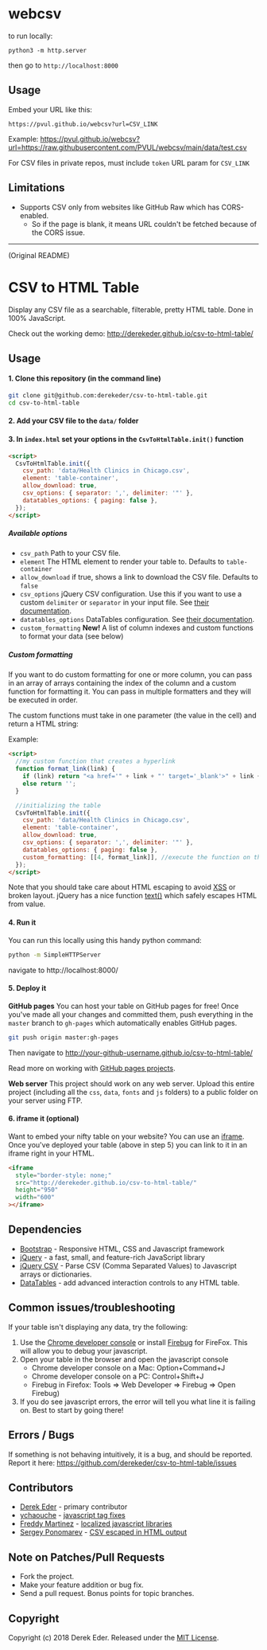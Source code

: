 # webcsv

to run locally:

```
python3 -m http.server
```

then go to `http://localhost:8000`

## Usage

Embed your URL like this:

```
https://pvul.github.io/webcsv?url=CSV_LINK
```

Example:
https://pvul.github.io/webcsv?url=https://raw.githubusercontent.com/PVUL/webcsv/main/data/test.csv

For CSV files in private repos, must include `token` URL param for `CSV_LINK`

## Limitations

- Supports CSV only from websites like GitHub Raw which has CORS-enabled.
  - So if the page is blank, it means URL couldn't be fetched because of the CORS issue.

---

(Original README)

# CSV to HTML Table

Display any CSV file as a searchable, filterable, pretty HTML table. Done in 100% JavaScript.

Check out the working demo: http://derekeder.github.io/csv-to-html-table/

## Usage

#### 1. Clone this repository (in the command line)

```bash
git clone git@github.com:derekeder/csv-to-html-table.git
cd csv-to-html-table
```

#### 2. Add your CSV file to the `data/` folder

#### 3. In `index.html` set your options in the `CsvToHtmlTable.init()` function

```html
<script>
  CsvToHtmlTable.init({
    csv_path: 'data/Health Clinics in Chicago.csv',
    element: 'table-container',
    allow_download: true,
    csv_options: { separator: ',', delimiter: '"' },
    datatables_options: { paging: false },
  });
</script>
```

##### Available options

- `csv_path` Path to your CSV file.
- `element` The HTML element to render your table to. Defaults to `table-container`
- `allow_download` if true, shows a link to download the CSV file. Defaults to `false`
- `csv_options` jQuery CSV configuration. Use this if you want to use a custom `delimiter` or `separator` in your input file. See [their documentation](https://code.google.com/p/jquery-csv/wiki/API#$.csv.toArrays%28%29).
- `datatables_options` DataTables configuration. See [their documentation](http://datatables.net/reference/option/).
- `custom_formatting` **New!** A list of column indexes and custom functions to format your data (see below)

##### Custom formatting

If you want to do custom formatting for one or more column, you can pass in an array of arrays containing the index of the column and a custom function for formatting it. You can pass in multiple formatters and they will be executed in order.

The custom functions must take in one parameter (the value in the cell) and return a HTML string:

Example:

```html
<script>
  //my custom function that creates a hyperlink
  function format_link(link) {
    if (link) return "<a href='" + link + "' target='_blank'>" + link + '</a>';
    else return '';
  }

  //initializing the table
  CsvToHtmlTable.init({
    csv_path: 'data/Health Clinics in Chicago.csv',
    element: 'table-container',
    allow_download: true,
    csv_options: { separator: ',', delimiter: '"' },
    datatables_options: { paging: false },
    custom_formatting: [[4, format_link]], //execute the function on the 4th column of every row
  });
</script>
```

Note that you should take care about HTML escaping to avoid [XSS](<https://www.owasp.org/index.php/Cross-site_Scripting_(XSS)>) or broken layout.
jQuery has a nice function [text()](https://api.jquery.com/text/) which safely escapes HTML from value.

#### 4. Run it

You can run this locally using this handy python command:

```bash
python -m SimpleHTTPServer
```

navigate to http://localhost:8000/

#### 5. Deploy it

**GitHub pages** You can host your table on GitHub pages for free! Once you've made all your changes and committed them, push everything in the `master` branch to `gh-pages` which automatically enables GitHub pages.

```bash
git push origin master:gh-pages
```

Then navigate to http://your-github-username.github.io/csv-to-html-table/

Read more on working with [GitHub pages projects](https://help.github.com/articles/user-organization-and-project-pages/#project-pages).

**Web server** This project should work on any web server. Upload this entire project (including all the `css`, `data`, `fonts` and `js` folders) to a public folder on your server using FTP.

#### 6. iframe it (optional)

Want to embed your nifty table on your website? You can use an [iframe](http://www.w3schools.com/tags/tag_iframe.asp). Once you've deployed your table (above in step 5) you can link to it in an iframe right in your HTML.

```html
<iframe
  style="border-style: none;"
  src="http://derekeder.github.io/csv-to-html-table/"
  height="950"
  width="600"
></iframe>
```

## Dependencies

- [Bootstrap](http://getbootstrap.com/) - Responsive HTML, CSS and Javascript framework
- [jQuery](https://jquery.com/) - a fast, small, and feature-rich JavaScript library
- [jQuery CSV](https://github.com/evanplaice/jquery-csv/) - Parse CSV (Comma Separated Values) to Javascript arrays or dictionaries.
- [DataTables](http://datatables.net/) - add advanced interaction controls to any HTML table.

## Common issues/troubleshooting

If your table isn't displaying any data, try the following:

1. Use the [Chrome developer console](https://developers.google.com/chrome-developer-tools/docs/console) or install [Firebug](http://getfirebug.com/) for FireFox. This will allow you to debug your javascript.
1. Open your table in the browser and open the javascript console
   - Chrome developer console on a Mac: Option+Command+J
   - Chrome developer console on a PC: Control+Shift+J
   - Firebug in Firefox: Tools => Web Developer => Firebug => Open Firebug)
1. If you do see javascript errors, the error will tell you what line it is failing on. Best to start by going there!

## Errors / Bugs

If something is not behaving intuitively, it is a bug, and should be reported.
Report it here: https://github.com/derekeder/csv-to-html-table/issues

## Contributors

- [Derek Eder](http://derekeder.com) - primary contributor
- [ychaouche](https://github.com/ychaouche) - [javascript tag fixes](https://github.com/derekeder/csv-to-html-table/pull/30)
- [Freddy Martinez](https://github.com/b-meson) - [localized javascript libraries](https://github.com/derekeder/csv-to-html-table/pull/17)
- [Sergey Ponomarev](https://github.com/stokito) - [CSV escaped in HTML output](https://github.com/derekeder/csv-to-html-table/pull/60)

## Note on Patches/Pull Requests

- Fork the project.
- Make your feature addition or bug fix.
- Send a pull request. Bonus points for topic branches.

## Copyright

Copyright (c) 2018 Derek Eder. Released under the [MIT License](https://github.com/derekeder/csv-to-html-table/blob/master/LICENSE).
